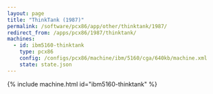 ```yaml
---
layout: page
title: "ThinkTank (1987)"
permalink: /software/pcx86/app/other/thinktank/1987/
redirect_from: /apps/pcx86/1987/thinktank/
machines:
  - id: ibm5160-thinktank
    type: pcx86
    config: /configs/pcx86/machine/ibm/5160/cga/640kb/machine.xml
    state: state.json
---
```


{% include machine.html id="ibm5160-thinktank" %}
